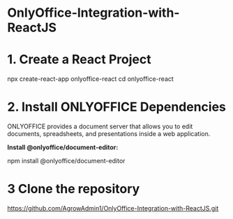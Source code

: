 # OnlyOffice-Integration-with-ReactJS
# 1. Create a React Project
npx create-react-app onlyoffice-react
cd onlyoffice-react

# 2. Install ONLYOFFICE Dependencies
ONLYOFFICE provides a document server that allows you to edit documents, spreadsheets, and presentations inside a web application.

**Install @onlyoffice/document-editor:**

npm install @onlyoffice/document-editor

# 3 Clone the repository
https://github.com/AgrowAdmin1/OnlyOffice-Integration-with-ReactJS.git

